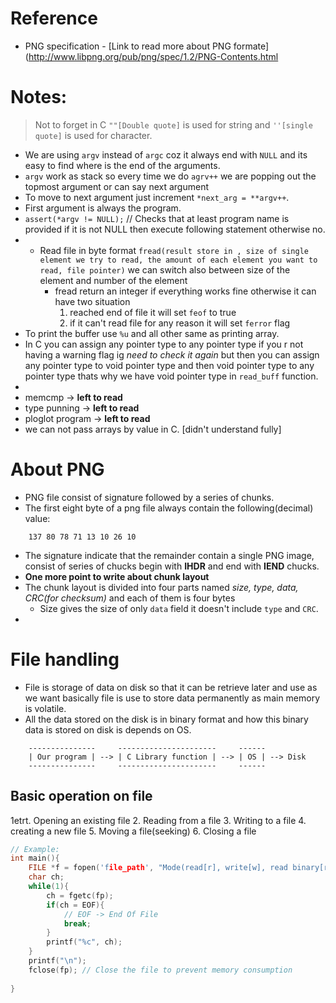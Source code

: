 # Reference 
- PNG specification - [Link to read more about PNG formate](http://www.libpng.org/pub/png/spec/1.2/PNG-Contents.html

# Notes:
>  Not to forget in C `""[Double quote]` is used for string and `''[single quote]` is used for character.
- We are using `argv` instead of `argc` coz it always end with `NULL` and its easy to find where is the end of the arguments. 
- `argv` work as stack so every time we do `agrv++` we are popping out the topmost argument or can say next argument 
- To move to next argument  just increment `*next_arg = **argv++`.
- First argument is always the program. 
- `assert(*argv != NULL);`  // Checks that at least program name is provided if it is not NULL then execute following statement otherwise no.
- - Read file in byte format `fread(result store in , size of single element we try to read, the amount of each element you want to read, file pointer)`  we can switch also between size of the element and number of the element 
    - fread return an integer if everything works fine otherwise it can have two situation
        1. reached end of file it will set `feof` to true 
        2. if it can't read file for any reason it will set `ferror` flag
- To print the buffer use `%u` and all other same as printing array.
- In C you can assign any pointer type to any pointer type if you r not having a warning flag ig _need to check it again_ but then you can assign any pointer type to void pointer type and then  void pointer type to any pointer type thats why we have void pointer type in `read_buff` function.
- 
- memcmp -> **left to read**
- type punning -> **left to read**
- ploglot program -> **left to read**
- we can not pass arrays by value in C. [didn't understand fully]




# About PNG
- PNG file consist of signature followed by a series of chunks.
- The first eight byte of a png file always contain the following(decimal) value:
```
    137 80 78 71 13 10 26 10
```
- The signature indicate that the remainder contain a single PNG image, consist of series of chucks begin with **IHDR** and end with **IEND** chucks.
- **One more point to write about chunk layout**
- The chunk layout is divided into four parts named _size, type, data, CRC(for checksum)_ and each of them is four bytes 
    - Size gives the size of only `data` field it doesn't include `type` and `CRC`.
- 

# File handling
- File is storage of data on disk so that it can be retrieve later and use as we want basically file is use to store data permanently as main memory is volatile.
- All the data stored on the disk is in binary format and how this binary data is stored on disk is depends on OS. 
```
    ---------------     ----------------------     ------
    | Our program | --> | C Library function | --> | OS | --> Disk
    ---------------     ----------------------     ------
```
## Basic operation on  file 
1etrt. Opening an existing file 
2. Reading from a file 
3. Writing to a file 
4. creating a new file 
5. Moving a file(seeking)
6. Closing a file 

```c
// Example:
int main(){
    FILE *f = fopen('file_path', "Mode(read[r], write[w], read binary[rb], write binary[wb]), append[a");  // file pointer 
    char ch;
    while(1){
        ch = fgetc(fp); 
        if(ch = EOF){
            // EOF -> End Of File
            break; 
        }
        printf("%c", ch);
    }
    printf("\n");
    fclose(fp); // Close the file to prevent memory consumption
    
} 
```

